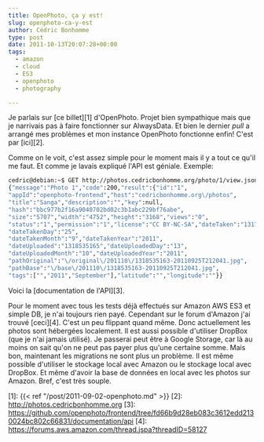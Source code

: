 ```yaml
---
title: OpenPhoto, ça y est!
slug: openphoto-ca-y-est
author: Cédric Bonhomme
type: post
date: 2011-10-13T20:07:28+00:00
tags:
  - amazon
  - cloud
  - ES3
  - openphoto
  - photography

---
```

Je parlais sur [ce billet][1] d'OpenPhoto. Projet bien sympathique mais que je
narrivais pas à faire fonctionner sur AlwaysData. Et bien le dernier _pull_ a
arrangé mes problèmes et mon instance OpenPhoto fonctionne enfin!
C'est par [ici][2].

Comme on le voit, c'est assez simple pour le moment mais il y a tout ce qu'il
me faut. Et comme je lavais expliqué l'API est géniale. Exemple:

```bash
cedric@debian:~$ GET http://photos.cedricbonhomme.org/photo/1/view.json
{"message":"Photo 1","code":200,"result":{"id":"1",
"appId":"openphoto-frontend","host":"cedricbonhomme.org\/photos",
"title":"Sanga","description":"","key":null,
"hash":"bbc977b2f16a9040702bd02c3b1abc229bf76abe",
"size":"5707","width":"4752","height":"3168","views":"0",
"status":"1","permission":"1","license":"CC BY-NC-SA","dateTaken":"1317010841",
"dateTakenDay":"25",
"dateTakenMonth":"9","dateTakenYear":"2011",
"dateUploaded":"1318535165","dateUploadedDay":"13",
"dateUploadedMonth":"10","dateUploadedYear":"2011",
"pathOriginal":"\/original\/201110\/1318535163-20110925T212041.jpg",
"pathBase":"\/base\/201110\/1318535163-20110925T212041.jpg",
"tags":["","2011","September"],"latitude":"","longitude":""}}
```

Voici la [documentation de l'API][3]. 

Pour le moment avec tous les tests déjà effectués sur Amazon AWS ES3 et
simple DB, je n'ai toujours rien payé. Cependant sur le forum d'Amazon j'ai
trouvé [ceci][4]. C'est un peu flippant quand même. Donc actuellement les
photos sont hébergées localement. Il est aussi possible d'utiliser DropBox
(que je n'ai jamais utilisé). Je passerai peut être à Google Storage, car là
au moins on sait qu'on ne peut pas payer plus qu'une certaine somme. Mais bon,
maintenant les migrations ne sont plus un problème. Il est même possible
d'utiliser le stockage local avec Amazon ou le stockage local avec DropBox.
Et même d'avoir la base de données en local avec les photos sur Amazon. Bref,
c'est très souple.

 [1]: {{< ref "/post/2011-09-02-openphoto.md" >}}
 [2]: http://photos.cedricbonhomme.org
 [3]: https://github.com/openphoto/frontend/tree/fd66b9d28eb083c3612edd2130024bc802c66831/documentation/api
 [4]: https://forums.aws.amazon.com/thread.jspa?threadID=58127